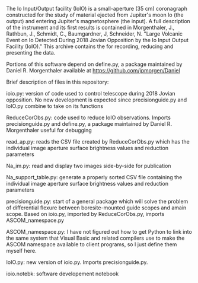 The Io Input/Output facility (IoIO) is a small-aperture (35 cm)
coronagraph constructed for the study of material ejected from
Jupiter's moon Io (the output) and entering Jupiter's magnetosphere
(the input).  A full description of the instrument and its first
results is contained in Morgenthaler, J., Rathbun, J., Schmidt, C.,
Baumgardner, J, Schneider, N. "Large Volcanic Event on Io Detected
During 2018 Jovian Opposition by the Io Input Output Facility (IoIO)."
This archive contains the for recording, reducing and presenting the
data.


Portions of this software depend on define.py, a package maintained by
Daniel R. Morgenthaler available at https://github.com/jpmorgen/Daniel

Brief description of files in this repository:

ioio.py: version of code used to control telescope during 2018 Jovian
opposition.  No new development is expected since precisionguide.py
and IoIO.py combine to take on its functions

ReduceCorObs.py: code used to reduce IoIO observations.  Imports
precisionguide.py and define.py, a package maintained by Daniel
R. Morgenthaler useful for debugging

read_ap.py: reads the CSV file created by ReduceCorObs.py which has
the individual image aperture surface brightness values and reduction
parameters

Na_im.py: read and display two images side-by-side for publication

Na_support_table.py: generate a properly sorted CSV file containing
the individual image aperture surface brightness values and reduction
parameters

precisionguide.py: start of a general package which will solve the
problem of differential flexure between boresite-mounted guide scopes
and amain scope.  Based on ioio.py, imported by ReduceCorObs.py,
imports ASCOM_namespace.py

ASCOM_namespace.py: I have not figured out how to get Python to link
into the same system that Visual Basic and related compilers use to
make the ASCOM namespace available to client programs, so I just
define them myself here.

IoIO.py: new version of ioio.py.  Imports precisionguide.py.

ioio.notebk: software developement notebook



